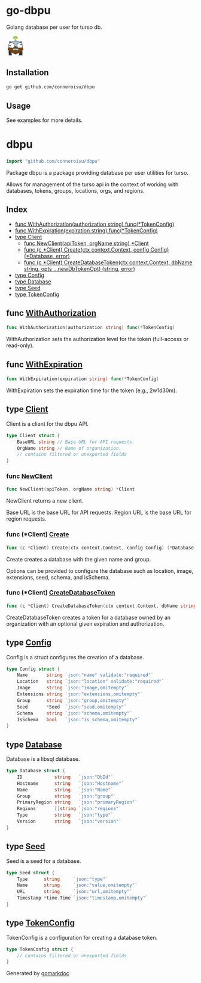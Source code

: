 # go-dbpu

Golang database per user for turso db.

<img src='./assets/dbpu.png' width='50'>

## Installation

```bash
go get github.com/conneroisu/dbpu
```

## Usage

See examples for more details.

<!-- gomarkdoc:embed:start -->

<!-- Code generated by gomarkdoc. DO NOT EDIT -->

# dbpu

```go
import "github.com/conneroisu/dbpu"
```

Package dbpu is a package providing database per user utilities for turso.

Allows for management of the turso api in the context of working with databases, tokens, groups, locations, orgs, and regions.

## Index

- [func WithAuthorization\(authorization string\) func\(\*TokenConfig\)](<#WithAuthorization>)
- [func WithExpiration\(expiration string\) func\(\*TokenConfig\)](<#WithExpiration>)
- [type Client](<#Client>)
  - [func NewClient\(apiToken, orgName string\) \*Client](<#NewClient>)
  - [func \(c \*Client\) Create\(ctx context.Context, config Config\) \(\*Database, error\)](<#Client.Create>)
  - [func \(c \*Client\) CreateDatabaseToken\(ctx context.Context, dbName string, opts ...newDbTokenOpt\) \(string, error\)](<#Client.CreateDatabaseToken>)
- [type Config](<#Config>)
- [type Database](<#Database>)
- [type Seed](<#Seed>)
- [type TokenConfig](<#TokenConfig>)


<a name="WithAuthorization"></a>
## func [WithAuthorization](<https://github.com/conneroisu/dbpu/blob/main/databases.go#L88>)

```go
func WithAuthorization(authorization string) func(*TokenConfig)
```

WithAuthorization sets the authorization level for the token \(full\-access or read\-only\).

<a name="WithExpiration"></a>
## func [WithExpiration](<https://github.com/conneroisu/dbpu/blob/main/databases.go#L83>)

```go
func WithExpiration(expiration string) func(*TokenConfig)
```

WithExpiration sets the expiration time for the token \(e.g., 2w1d30m\).

<a name="Client"></a>
## type [Client](<https://github.com/conneroisu/dbpu/blob/main/client.go#L14-L21>)

Client is a client for the dbpu API.

```go
type Client struct {
    BaseURL string // Base URL for API requests.
    OrgName string // Name of organization.
    // contains filtered or unexported fields
}
```

<a name="NewClient"></a>
### func [NewClient](<https://github.com/conneroisu/dbpu/blob/main/client.go#L27>)

```go
func NewClient(apiToken, orgName string) *Client
```

NewClient returns a new client.

Base URL is the base URL for API requests. Region URL is the base URL for region requests.

<a name="Client.Create"></a>
### func \(\*Client\) [Create](<https://github.com/conneroisu/dbpu/blob/main/databases.go#L49>)

```go
func (c *Client) Create(ctx context.Context, config Config) (*Database, error)
```

Create creates a database with the given name and group.

Options can be provided to configure the database such as location, image, extensions, seed, schema, and isSchema.

<a name="Client.CreateDatabaseToken"></a>
### func \(\*Client\) [CreateDatabaseToken](<https://github.com/conneroisu/dbpu/blob/main/databases.go#L94-L98>)

```go
func (c *Client) CreateDatabaseToken(ctx context.Context, dbName string, opts ...newDbTokenOpt) (string, error)
```

CreateDatabaseToken creates a token for a database owned by an organization with an optional given expiration and authorization.

<a name="Config"></a>
## type [Config](<https://github.com/conneroisu/dbpu/blob/main/databases.go#L26-L35>)

Config is a struct configures the creation of a database.

```go
type Config struct {
    Name       string `json:"name" validate:"required"`
    Location   string `json:"location" validate:"required"`
    Image      string `json:"image,omitempty"`
    Extensions string `json:"extensions,omitempty"`
    Group      string `json:"group,omitempty"`
    Seed       *Seed  `json:"seed,omitempty"`
    Schema     string `json:"schema,omitempty"`
    IsSchema   bool   `json:"is_schema,omitempty"`
}
```

<a name="Database"></a>
## type [Database](<https://github.com/conneroisu/dbpu/blob/main/databases.go#L14-L23>)

Database is a libsql database.

```go
type Database struct {
    ID            string   `json:"DbId"`
    Hostname      string   `json:"Hostname"`
    Name          string   `json:"Name"`
    Group         string   `json:"group"`
    PrimaryRegion string   `json:"primaryRegion"`
    Regions       []string `json:"regions"`
    Type          string   `json:"type"`
    Version       string   `json:"version"`
}
```

<a name="Seed"></a>
## type [Seed](<https://github.com/conneroisu/dbpu/blob/main/databases.go#L38-L43>)

Seed is a seed for a database.

```go
type Seed struct {
    Type      string     `json:"type"`
    Name      string     `json:"value,omitempty"`
    URL       string     `json:"url,omitempty"`
    Timestamp *time.Time `json:"timestamp,omitempty"`
}
```

<a name="TokenConfig"></a>
## type [TokenConfig](<https://github.com/conneroisu/dbpu/blob/main/databases.go#L74-L79>)

TokenConfig is a configuration for creating a database token.

```go
type TokenConfig struct {
    // contains filtered or unexported fields
}
```

Generated by [gomarkdoc](<https://github.com/princjef/gomarkdoc>)


<!-- gomarkdoc:embed:end -->


